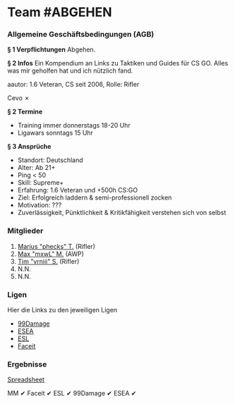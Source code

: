 Team #ABGEHEN
===

### Allgemeine Geschäftsbedingungen (AGB)
**§ 1 Verpflichtungen**
Abgehen.

**§ 2 Infos**
Ein Kompendium an Links zu Taktiken und Guides für CS GO. Alles was mir geholfen hat und ich nützlich fand.


aautor:
1.6 Veteran, CS seit 2006, Rolle: Rifler

Cevo ✗

**§ 2 Termine**

- Training immer donnerstags 18-20 Uhr
- Ligawars sonntags 15 Uhr

**§ 3 Ansprüche**

- Standort: Deutschland
- Alter: Ab 21+
- Ping < 50
- Skill: Supreme+
- Erfahrung: 1.6 Veteran und +500h CS:GO
- Ziel: Erfolgreich laddern & semi-professionell zocken
- Motivation: ???
- Zuverlässigkeit, Pünktlichkeit & Kritikfähigkeit verstehen sich von selbst


### Mitglieder
1. [Marius "phecks" T.](http://csgo-stats.com/phecks/) (Rifler)
2. [Max "mxwL" M.](http://csgo-stats.com/76561197990587847/) (AWP)
3. [Tim "vrniii" S.](http://csgo-stats.com/76561198184138655/) (Rifler)
4. N.N.
5. N.N.

### Ligen
Hier die Links zu den jeweiligen Ligen

- [99Damage](http://csgo.99damage.de/de/leagues)
- [ESEA](https://play.esea.net/)
- [ESL](http://play.eslgaming.com/counterstrike/csgo/)
- [Faceit](https://www.faceit.com/en)


### Ergebnisse
[Spreadsheet](https://docs.google.com/spreadsheets/d/19TYwte6pACJYti1k6knn3i-e2oHtj3sAOiQMKp5tNYI/edit?usp=sharing)



MM ✔
Faceit ✔
ESL ✔ 
99Damage ✔
ESEA ✔